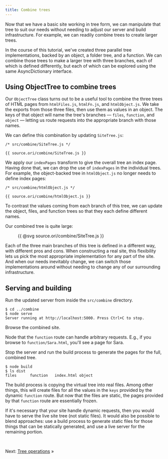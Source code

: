 ```yaml
---
title: Combine trees
---
```


Now that we have a basic site working in tree form, we can manipulate that tree to suit our needs without needing to adjust our server and build infrastructure. For example, we can readily combine trees to create larger trees.

In the course of this tutorial, we've created three parallel tree implementations, backed by an object, a folder tree, and a function. We can combine those trees to make a larger tree with three branches, each of which is defined differently, but each of which can be explored using the same AsyncDictionary interface.

## Using ObjectTree to combine trees

Our `ObjectTree` class turns out to be a useful tool to combine the three trees of HTML pages from `htmlFiles.js`, `htmlFn.js`, and `htmlObject.js`. We take the exports from those three files, then use them as values in an object. The keys of that object will name the tree's branches — `files`, `function`, and `object` — letting us route requests into the appropriate branch with those names.

We can define this combination by updating `SiteTree.js`:

```{{'js'}}
/* src/combine/SiteTree.js */

{{ source.ori/combine/SiteTree.js }}
```

We apply our `indexPages` transform to give the overall tree an index page. Having done that, we can drop the use of `indexPages` in the individual trees. For example, the object-backed tree in `htmlObject.js` no longer needs to define index pages:

```{{'js'}}
/* src/combine/htmlObject.js */

{{ source.ori/combine/htmlObject.js }}
```

To contrast the values coming from each branch of this tree, we can update the object, files, and function trees so that they each define different names.

Our combined tree is quite large:

<figure>
{{ @svg source.ori/combine/SiteTree.js }}
</figure>

Each of the three main branches of this tree is defined in a different way, with different pros and cons. When constructing a real site, this flexibility lets us pick the most appropriate implementation for any part of the site. And when our needs inevitably change, we can switch those implementations around without needing to change any of our surrounding infrastructure.

## Serving and building

<span class="tutorialStep"></span> Run the updated server from inside the `src/combine` directory.

```console
$ cd ../combine
$ node serve
Server running at http://localhost:5000. Press Ctrl+C to stop.
```

<span class="tutorialStep"></span> Browse the combined site.

Node that the `function` route can handle arbitrary requests. E.g., if you browse to `function/Sara.html`, you'll see a page for Sara.

<span class="tutorialStep"></span> Stop the server and run the build process to generate the pages for the full, combined tree.

```console
$ node build
$ ls dist
files      function   index.html object
```

The build process is copying the virtual tree into real files. Among other things, this will create files for all the values in the `keys` provided by the dynamic `function` route. But now that the files are static, the pages provided by that `function` route are essentially frozen.

If it's necessary that your site handle dynamic requests, then you would have to serve the live site tree (not static files). It would also be possible to blend approaches: use a build process to generate static files for those things that can be statically generated, and use a live server for the remaining portion.

&nbsp;

Next: [Tree operations](operations.html) »
